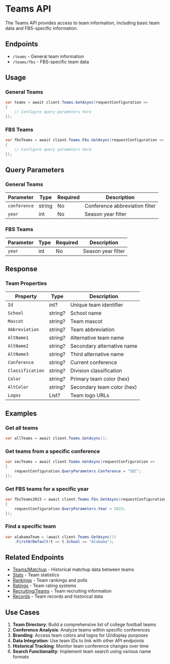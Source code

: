 # Teams API

The Teams API provides access to team information, including basic team data and FBS-specific information.

## Endpoints

- `/teams` - General team information
- `/teams/fbs` - FBS-specific team data

## Usage

### General Teams

```csharp
var teams = await client.Teams.GetAsync(requestConfiguration =>
{
    // Configure query parameters here
});
```

### FBS Teams

```csharp
var fbsTeams = await client.Teams.Fbs.GetAsync(requestConfiguration =>
{
    // Configure query parameters here
});
```

## Query Parameters

### General Teams

| Parameter | Type | Required | Description |
|-----------|------|----------|-------------|
| `conference` | string | No | Conference abbreviation filter |
| `year` | int | No | Season year filter |

### FBS Teams

| Parameter | Type | Required | Description |
|-----------|------|----------|-------------|
| `year` | int | No | Season year filter |

## Response

### Team Properties

| Property | Type | Description |
|----------|------|-------------|
| `Id` | int? | Unique team identifier |
| `School` | string? | School name |
| `Mascot` | string? | Team mascot |
| `Abbreviation` | string? | Team abbreviation |
| `AltName1` | string? | Alternative team name |
| `AltName2` | string? | Secondary alternative name |
| `AltName3` | string? | Third alternative name |
| `Conference` | string? | Current conference |
| `Classification` | string? | Division classification |
| `Color` | string? | Primary team color (hex) |
| `AltColor` | string? | Secondary team color (hex) |
| `Logos` | List<string>? | Team logo URLs |

## Examples

### Get all teams

```csharp
var allTeams = await client.Teams.GetAsync();
```

### Get teams from a specific conference

```csharp
var secTeams = await client.Teams.GetAsync(requestConfiguration =>
{
    requestConfiguration.QueryParameters.Conference = "SEC";
});
```

### Get FBS teams for a specific year

```csharp
var fbsTeams2023 = await client.Teams.Fbs.GetAsync(requestConfiguration =>
{
    requestConfiguration.QueryParameters.Year = 2023;
});
```

### Find a specific team

```csharp
var alabamaTeam = (await client.Teams.GetAsync())
    .FirstOrDefault(t => t.School == "Alabama");
```

## Related Endpoints

- [Teams/Matchup](teams-matchup.md) - Historical matchup data between teams
- [Stats](stats.md) - Team statistics
- [Rankings](rankings.md) - Team rankings and polls
- [Ratings](ratings.md) - Team rating systems
- [Recruiting/Teams](recruiting.md) - Team recruiting information
- [Records](records.md) - Team records and historical data

## Use Cases

1. **Team Directory**: Build a comprehensive list of college football teams
2. **Conference Analysis**: Analyze teams within specific conferences
3. **Branding**: Access team colors and logos for UI/display purposes
4. **Data Integration**: Use team IDs to link with other API endpoints
5. **Historical Tracking**: Monitor team conference changes over time
6. **Search Functionality**: Implement team search using various name formats